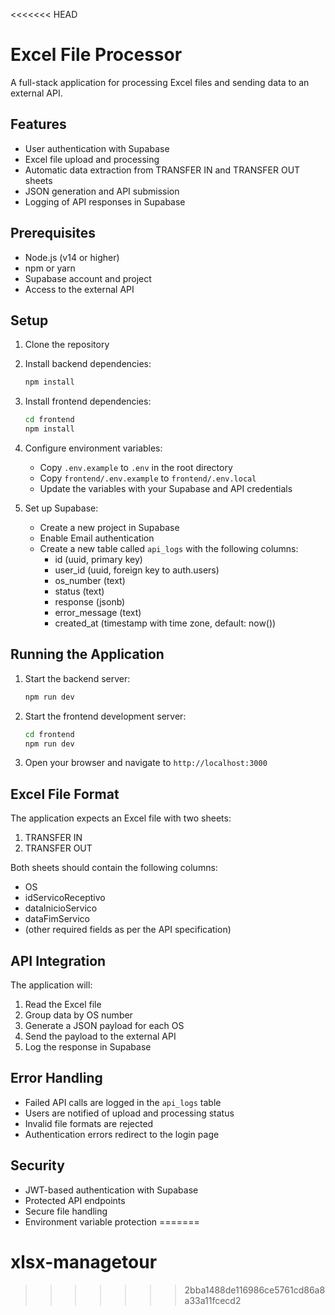 <<<<<<< HEAD
# Excel File Processor

A full-stack application for processing Excel files and sending data to an external API.

## Features

- User authentication with Supabase
- Excel file upload and processing
- Automatic data extraction from TRANSFER IN and TRANSFER OUT sheets
- JSON generation and API submission
- Logging of API responses in Supabase

## Prerequisites

- Node.js (v14 or higher)
- npm or yarn
- Supabase account and project
- Access to the external API

## Setup

1. Clone the repository
2. Install backend dependencies:
   ```bash
   npm install
   ```

3. Install frontend dependencies:
   ```bash
   cd frontend
   npm install
   ```

4. Configure environment variables:
   - Copy `.env.example` to `.env` in the root directory
   - Copy `frontend/.env.example` to `frontend/.env.local`
   - Update the variables with your Supabase and API credentials

5. Set up Supabase:
   - Create a new project in Supabase
   - Enable Email authentication
   - Create a new table called `api_logs` with the following columns:
     - id (uuid, primary key)
     - user_id (uuid, foreign key to auth.users)
     - os_number (text)
     - status (text)
     - response (jsonb)
     - error_message (text)
     - created_at (timestamp with time zone, default: now())

## Running the Application

1. Start the backend server:
   ```bash
   npm run dev
   ```

2. Start the frontend development server:
   ```bash
   cd frontend
   npm run dev
   ```

3. Open your browser and navigate to `http://localhost:3000`

## Excel File Format

The application expects an Excel file with two sheets:

1. TRANSFER IN
2. TRANSFER OUT

Both sheets should contain the following columns:
- OS
- idServicoReceptivo
- dataInicioServico
- dataFimServico
- (other required fields as per the API specification)

## API Integration

The application will:
1. Read the Excel file
2. Group data by OS number
3. Generate a JSON payload for each OS
4. Send the payload to the external API
5. Log the response in Supabase

## Error Handling

- Failed API calls are logged in the `api_logs` table
- Users are notified of upload and processing status
- Invalid file formats are rejected
- Authentication errors redirect to the login page

## Security

- JWT-based authentication with Supabase
- Protected API endpoints
- Secure file handling
- Environment variable protection 
=======
# xlsx-managetour
>>>>>>> 2bba1488de116986ce5761cd86a8a33a11fcecd2
